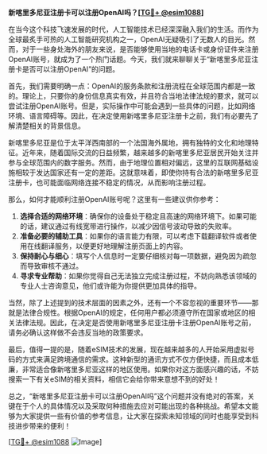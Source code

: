 **新喀里多尼亚注册卡可以注册OpenAI吗？[[TG💪+ @esim1088](https://t.me/s/esim1088)]**

在当今这个科技飞速发展的时代，人工智能技术已经深深融入我们的生活。而作为全球最炙手可热的人工智能研究机构之一，OpenAI无疑吸引了无数人的目光。然而，对于一些身处海外的朋友来说，是否能够使用当地的电话卡或身份证件来注册OpenAI账号，就成为了一个热门话题。今天，我们就来聊聊关于“新喀里多尼亚注册卡是否可以注册OpenAI”的问题。

首先，我们需要明确一点：OpenAI的服务条款和注册流程在全球范围内都是一致的。理论上，只要你的身份信息真实有效，并且符合当地法律法规的要求，就可以尝试注册OpenAI账号。但是，实际操作中可能会遇到一些具体的问题，比如网络环境、语言障碍等。因此，在决定使用新喀里多尼亚注册卡之前，我们有必要先了解清楚相关的背景信息。

新喀里多尼亚是位于太平洋西南部的一个法国海外属地，拥有独特的文化和地理特征。近年来，随着国际交流的日益频繁，越来越多的新喀里多尼亚居民开始关注并参与全球范围内的数字服务。然而，由于地理位置相对偏远，这里的互联网基础设施相较于发达国家还有一定的差距。这就意味着，即使你持有合法的新喀里多尼亚注册卡，也可能面临网络连接不稳定的情况，从而影响注册过程。

那么，如何才能顺利注册OpenAI账号呢？这里有一些建议供你参考：

1. **选择合适的网络环境**：确保你的设备处于稳定且高速的网络环境下。如果可能的话，建议通过有线宽带进行操作，以减少因信号波动导致的失败率。
2. **准备必要的辅助工具**：如果你的语言能力有限，可以考虑下载翻译软件或者使用在线翻译服务，以便更好地理解注册页面上的内容。
3. **保持耐心与细心**：填写个人信息时一定要仔细核对每一项数据，避免因为疏忽而导致审核不通过。
4. **寻求专业帮助**：如果你觉得自己无法独立完成注册过程，不妨向熟悉该领域的专业人士咨询意见，他们或许能为你提供更加具体的指导。

当然，除了上述提到的技术层面的因素之外，还有一个不容忽视的重要环节——那就是法律合规性。根据OpenAI的规定，任何用户都必须遵守所在国家或地区的相关法律法规。因此，在决定是否使用新喀里多尼亚注册卡注册OpenAI账号之前，请务必确认这样做不会违反当地的政策要求。

最后，值得一提的是，随着eSIM技术的发展，现在越来越多的人开始采用虚拟号码的方式来满足跨境通信的需求。这种新型的通讯方式不仅方便快捷，而且成本低廉，非常适合像新喀里多尼亚这样的地区使用。如果你对这方面感兴趣的话，不妨搜索一下有关eSIM的相关资料，相信它会给你带来意想不到的好处！

总之，“新喀里多尼亚注册卡可以注册OpenAI吗”这个问题并没有绝对的答案，关键在于个人的具体情况以及采取何种措施去应对可能出现的各种挑战。希望本文能够为大家提供一些有价值的参考信息，让大家在探索未知领域的同时也能享受到科技进步带来的便利！

[[TG💪+ @esim1088](https://t.me/s/esim1088) ![Image](https://i.postimg.cc/4NQfJmqS/Snipaste-2025-05-13-00-14-12.png)]